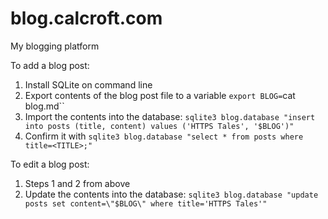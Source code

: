 # blog.calcroft.com
My blogging platform

To add a blog post:
1. Install SQLite on command line
2. Export contents of the blog post file to a variable `export BLOG=`cat blog.md``
3. Import the contents into the database: `sqlite3 blog.database "insert into posts (title, content) values ('HTTPS Tales', '$BLOG')"`
4. Confirm it with `sqlite3 blog.database "select * from posts where title=<TITLE>;"`

To edit a blog post:
1. Steps 1 and 2 from above
2. Update the contents into the database: `sqlite3 blog.database "update posts set content=\"$BLOG\" where title='HTTPS Tales'"`
